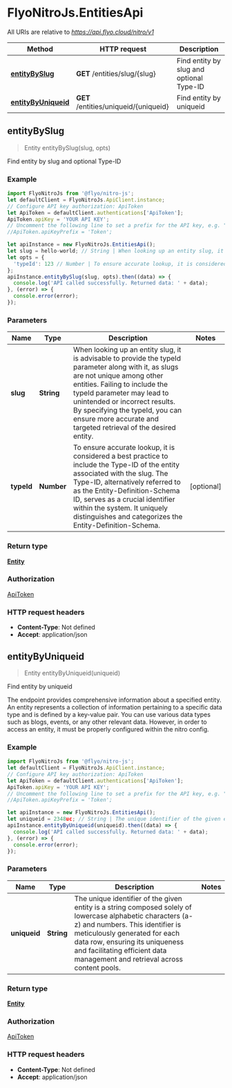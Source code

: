 # FlyoNitroJs.EntitiesApi

All URIs are relative to *https://api.flyo.cloud/nitro/v1*

Method | HTTP request | Description
------------- | ------------- | -------------
[**entityBySlug**](EntitiesApi.md#entityBySlug) | **GET** /entities/slug/{slug} | Find entity by slug and optional Type-ID
[**entityByUniqueid**](EntitiesApi.md#entityByUniqueid) | **GET** /entities/uniqueid/{uniqueid} | Find entity by uniqueid



## entityBySlug

> Entity entityBySlug(slug, opts)

Find entity by slug and optional Type-ID



### Example

```javascript
import FlyoNitroJs from '@flyo/nitro-js';
let defaultClient = FlyoNitroJs.ApiClient.instance;
// Configure API key authorization: ApiToken
let ApiToken = defaultClient.authentications['ApiToken'];
ApiToken.apiKey = 'YOUR API KEY';
// Uncomment the following line to set a prefix for the API key, e.g. "Token" (defaults to null)
//ApiToken.apiKeyPrefix = 'Token';

let apiInstance = new FlyoNitroJs.EntitiesApi();
let slug = hello-world; // String | When looking up an entity slug, it is advisable to provide the typeId parameter along with it, as slugs are not unique among other entities. Failing to include the typeId parameter may lead to unintended or incorrect results. By specifying the typeId, you can ensure more accurate and targeted retrieval of the desired entity.
let opts = {
  'typeId': 123 // Number | To ensure accurate lookup, it is considered a best practice to include the Type-ID of the entity associated with the slug. The Type-ID, alternatively referred to as the Entity-Definition-Schema ID, serves as a crucial identifier within the system. It uniquely distinguishes and categorizes the Entity-Definition-Schema.
};
apiInstance.entityBySlug(slug, opts).then((data) => {
  console.log('API called successfully. Returned data: ' + data);
}, (error) => {
  console.error(error);
});

```

### Parameters


Name | Type | Description  | Notes
------------- | ------------- | ------------- | -------------
 **slug** | **String**| When looking up an entity slug, it is advisable to provide the typeId parameter along with it, as slugs are not unique among other entities. Failing to include the typeId parameter may lead to unintended or incorrect results. By specifying the typeId, you can ensure more accurate and targeted retrieval of the desired entity. | 
 **typeId** | **Number**| To ensure accurate lookup, it is considered a best practice to include the Type-ID of the entity associated with the slug. The Type-ID, alternatively referred to as the Entity-Definition-Schema ID, serves as a crucial identifier within the system. It uniquely distinguishes and categorizes the Entity-Definition-Schema. | [optional] 

### Return type

[**Entity**](Entity.md)

### Authorization

[ApiToken](../README.md#ApiToken)

### HTTP request headers

- **Content-Type**: Not defined
- **Accept**: application/json


## entityByUniqueid

> Entity entityByUniqueid(uniqueid)

Find entity by uniqueid

The endpoint provides comprehensive information about a specified entity. An entity represents a collection of information pertaining to a specific data type and is defined by a key-value pair. You can use various data types such as blogs, events, or any other relevant data. However, in order to access an entity, it must be properly configured within the nitro config.

### Example

```javascript
import FlyoNitroJs from '@flyo/nitro-js';
let defaultClient = FlyoNitroJs.ApiClient.instance;
// Configure API key authorization: ApiToken
let ApiToken = defaultClient.authentications['ApiToken'];
ApiToken.apiKey = 'YOUR API KEY';
// Uncomment the following line to set a prefix for the API key, e.g. "Token" (defaults to null)
//ApiToken.apiKeyPrefix = 'Token';

let apiInstance = new FlyoNitroJs.EntitiesApi();
let uniqueid = 2348uc; // String | The unique identifier of the given entity is a string composed solely of lowercase alphabetic characters (a-z) and numbers. This identifier is meticulously generated for each data row, ensuring its uniqueness and facilitating efficient data management and retrieval across content pools.
apiInstance.entityByUniqueid(uniqueid).then((data) => {
  console.log('API called successfully. Returned data: ' + data);
}, (error) => {
  console.error(error);
});

```

### Parameters


Name | Type | Description  | Notes
------------- | ------------- | ------------- | -------------
 **uniqueid** | **String**| The unique identifier of the given entity is a string composed solely of lowercase alphabetic characters (a-z) and numbers. This identifier is meticulously generated for each data row, ensuring its uniqueness and facilitating efficient data management and retrieval across content pools. | 

### Return type

[**Entity**](Entity.md)

### Authorization

[ApiToken](../README.md#ApiToken)

### HTTP request headers

- **Content-Type**: Not defined
- **Accept**: application/json

